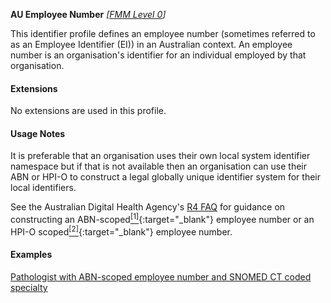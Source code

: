 **AU Employee Number**  *[[FMM Level 0](guidance.html)]*

This identifier profile defines an employee number (sometimes referred to as an Employee Identifier (EI)) in an Australian context. An employee number is an organisation's identifier for an individual employed by that organisation.


#### Extensions

No extensions are used in this profile.


#### Usage Notes
It is preferable that an organisation uses their own local system identifier namespace but if that is not available then an organisation can use their ABN or HPI-O to construct a legal globally unique identifier system for their local identifiers. 

See the Australian Digital Health Agency's [R4 FAQ](https://github.com/AuDigitalHealth/ci-fhir-r4/wiki/Frequently-Asked-Questions) for guidance on constructing an ABN-scoped[<sup>[1]</sup>](http://ns.electronichealth.net.au/id/abn-scoped/service-provider-individual/1.0/index.html){:target="_blank"} employee number or an HPI-O scoped[<sup>[2]</sup>](http://ns.electronichealth.net.au/id/hpio-scoped/service-provider-individual/1.0/index.html){:target="_blank"} employee number.


#### Examples

[Pathologist with ABN-scoped employee number and SNOMED CT coded specialty](PractitionerRole-example2.html)